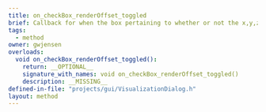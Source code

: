 ```yaml
---
title: on_checkBox_renderOffset_toggled
brief: Callback for when the box pertaining to whether or not the x,y,z values of the points should be centered is toggled.
tags:
  - method
owner: gwjensen
overloads:
  void on_checkBox_renderOffset_toggled():
    return: __OPTIONAL__
    signature_with_names: void on_checkBox_renderOffset_toggled()
    description: __MISSING__
defined-in-file: "projects/gui/VisualizationDialog.h"
layout: method
---
```

